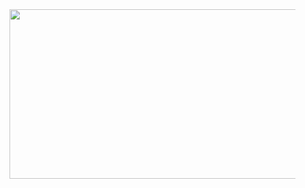 <a href="https://github.com/devxb/gitanimals" style="border: none;">
  <img
    src="https://render.gitanimals.org/farms/kmhayeon"
    width="600"
    height="300"
    style="border: none;"
  />
</a>

